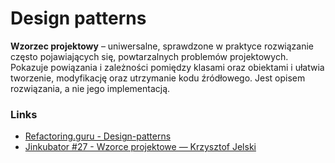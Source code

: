 # Design patterns
**Wzorzec projektowy** – uniwersalne, sprawdzone w praktyce rozwiązanie często pojawiających się, powtarzalnych problemów projektowych. Pokazuje powiązania i zależności pomiędzy klasami oraz obiektami i ułatwia tworzenie, modyfikację oraz utrzymanie kodu źródłowego. Jest opisem rozwiązania, a nie jego implementacją.

### Links
- [Refactoring.guru - Design-patterns](https://refactoring.guru/pl/design-patterns)
- [Jinkubator #27 - Wzorce projektowe — Krzysztof Jelski](https://www.youtube.com/watch?v=RADOhncoohY&t=3s)